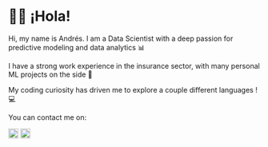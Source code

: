 # 👋🏼 ¡Hola!

Hi, my name is Andrés. I am a Data Scientist with a deep passion for predictive modeling and data analytics 📊

I have a strong work experience in the insurance sector, with many personal ML projects on the side 🧠

My coding curiosity has driven me to explore a couple different languages ! 💻

You can contact me on:

<p align="left">
<a href="https://linkedin.com/in/aerojasm" target="blank"><img align="center" src="https://raw.githubusercontent.com/rahuldkjain/github-profile-readme-generator/master/src/images/icons/Social/linked-in-alt.svg" alt="aerojasm" height="20" width="20" /></a>
<a href="https://kaggle.com/aerojasm" target="blank"><img align="center" src="https://raw.githubusercontent.com/rahuldkjain/github-profile-readme-generator/master/src/images/icons/Social/kaggle.svg" alt="aerojasm" height="20" width="20" /></a>
</p>

<!---
andres99rojas/andres99rojas is a ✨ special ✨ repository because its `README.md` (this file) appears on your GitHub profile.
You can click the Preview link to take a look at your changes.
--->
